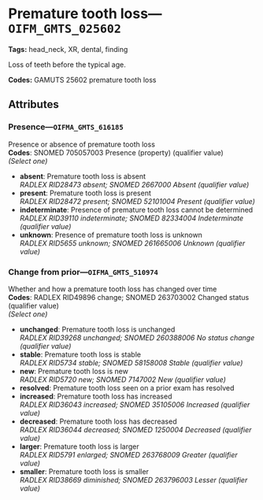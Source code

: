 # Premature tooth loss—`OIFM_GMTS_025602`

**Tags:** head_neck, XR, dental, finding

Loss of teeth before the typical age.

**Codes:** GAMUTS 25602 premature tooth loss

## Attributes

### Presence—`OIFMA_GMTS_616185`

Presence or absence of premature tooth loss  
**Codes**: SNOMED 705057003 Presence (property) (qualifier value)  
*(Select one)*

- **absent**: Premature tooth loss is absent  
_RADLEX RID28473 absent; SNOMED 2667000 Absent (qualifier value)_
- **present**: Premature tooth loss is present  
_RADLEX RID28472 present; SNOMED 52101004 Present (qualifier value)_
- **indeterminate**: Presence of premature tooth loss cannot be determined  
_RADLEX RID39110 indeterminate; SNOMED 82334004 Indeterminate (qualifier value)_
- **unknown**: Presence of premature tooth loss is unknown  
_RADLEX RID5655 unknown; SNOMED 261665006 Unknown (qualifier value)_

### Change from prior—`OIFMA_GMTS_510974`

Whether and how a premature tooth loss has changed over time  
**Codes**: RADLEX RID49896 change; SNOMED 263703002 Changed status (qualifier value)  
*(Select one)*

- **unchanged**: Premature tooth loss is unchanged  
_RADLEX RID39268 unchanged; SNOMED 260388006 No status change (qualifier value)_
- **stable**: Premature tooth loss is stable  
_RADLEX RID5734 stable; SNOMED 58158008 Stable (qualifier value)_
- **new**: Premature tooth loss is new  
_RADLEX RID5720 new; SNOMED 7147002 New (qualifier value)_
- **resolved**: Premature tooth loss seen on a prior exam has resolved  
- **increased**: Premature tooth loss has increased  
_RADLEX RID36043 increased; SNOMED 35105006 Increased (qualifier value)_
- **decreased**: Premature tooth loss has decreased  
_RADLEX RID36044 decreased; SNOMED 1250004 Decreased (qualifier value)_
- **larger**: Premature tooth loss is larger  
_RADLEX RID5791 enlarged; SNOMED 263768009 Greater (qualifier value)_
- **smaller**: Premature tooth loss is smaller  
_RADLEX RID38669 diminished; SNOMED 263796003 Lesser (qualifier value)_